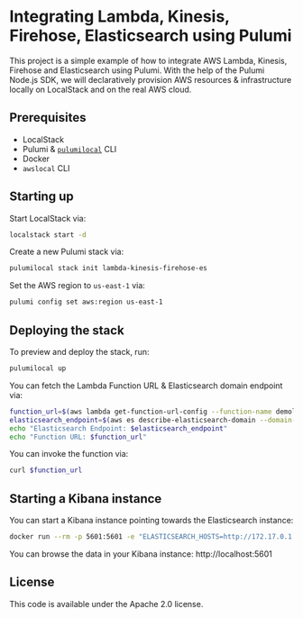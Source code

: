 # Integrating Lambda, Kinesis, Firehose, Elasticsearch using Pulumi

This project is a simple example of how to integrate AWS Lambda, Kinesis, Firehose and Elasticsearch using Pulumi. With the help of the Pulumi Node.js SDK, we will declaratively provision AWS resources & infrastructure locally on LocalStack and on the real AWS cloud.

## Prerequisites

- LocalStack
- Pulumi & [`pulumilocal`](https://github.com/localstack/pulumi-local) CLI
- Docker
- `awslocal` CLI

## Starting up

Start LocalStack via:

```bash
localstack start -d
```

Create a new Pulumi stack via:

```bash
pulumilocal stack init lambda-kinesis-firehose-es
```

Set the AWS region to `us-east-1` via:

```bash
pulumi config set aws:region us-east-1
```

## Deploying the stack

To preview and deploy the stack, run:

```bash
pulumilocal up
```

You can fetch the Lambda Function URL & Elasticsearch domain endpoint via:

```bash
function_url=$(aws lambda get-function-url-config --function-name demolambda --region us-east-1 | jq -r .FunctionUrl)
elasticsearch_endpoint=$(aws es describe-elasticsearch-domain --domain-name demo-domain --region us-east-1 | jq -r .DomainStatus.Endpoint)
echo "Elasticsearch Endpoint: $elasticsearch_endpoint"
echo "Function URL: $function_url"
```

You can invoke the function via:

```bash
curl $function_url
```

## Starting a Kibana instance

You can start a Kibana instance pointing towards the Elasticsearch instance:

```bash
docker run --rm -p 5601:5601 -e "ELASTICSEARCH_HOSTS=http://172.17.0.1:4510" docker.elastic.co/kibana/kibana:7.10.0
```

You can browse the data in your Kibana instance: http://localhost:5601

## License

This code is available under the Apache 2.0 license.
